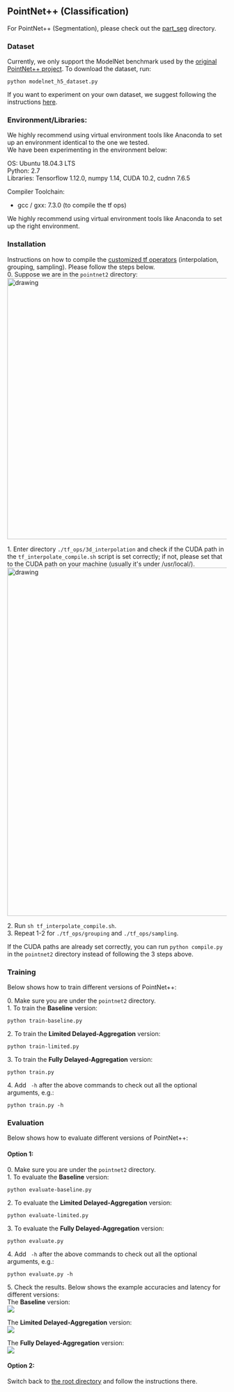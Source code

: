 ## PointNet++ (Classification)

For PointNet++ (Segmentation), please check out the [part_seg](https://github.com/horizon-research/Efficient-Deep-Learning-for-Point-Clouds/tree/master/Networks/pointnet2/part_seg) directory.


### Dataset
Currently, we only support the ModelNet benchmark used by the [original PointNet++ project](https://github.com/charlesq34/pointnet2). To download the dataset, run: 
```
python modelnet_h5_dataset.py
``` 
If you want to experiment on your own dataset, we suggest following the instructions [here](https://github.com/charlesq34/pointnet2#prepare-your-own-data).


### Environment/Libraries:
We highly recommend using virtual environment tools like Anaconda to set up an environment identical to the one we tested. <br>
We have been experimenting in the environment below:

OS: Ubuntu 18.04.3 LTS <br>
Python: 2.7 <br>
Libraries: Tensorflow 1.12.0, numpy 1.14, CUDA 10.2, cudnn 7.6.5

Compiler Toolchain: 
- gcc / gxx: 7.3.0 (to compile the tf ops)

We highly recommend using virtual environment tools like Anaconda to set up the right environment. 


### Installation
Instructions on how to compile the [customized tf operators](https://github.com/charlesq34/pointnet2#compile-customized-tf-operators) (interpolation, grouping, sampling). Please follow the steps below.<br>
0\. Suppose we are in the ```pointnet2``` directory: <br>
<img src="https://user-images.githubusercontent.com/19209239/83693739-a7772d80-a5c4-11ea-8459-f0e6841f29e8.png" alt="drawing" width="600"/>

1\. Enter directory ```./tf_ops/3d_interpolation``` and check if the CUDA path in the ```tf_interpolate_compile.sh``` script is set correctly; if not, please set that to the CUDA path on your machine (usually it's under /usr/local/). <br>
<img src="https://user-images.githubusercontent.com/19209239/83694347-d8a42d80-a5c5-11ea-850c-261019637fa2.png" alt="drawing" width="800"/>

2\. Run ```sh tf_interpolate_compile.sh```.<br>
3\. Repeat 1-2 for ```./tf_ops/grouping``` and ```./tf_ops/sampling```. <br>

If the CUDA paths are already set correctly, you can run 
```python compile.py``` in the ```pointnet2``` directory instead of following the 3 steps above.

### Training

Below shows how to train different versions of PointNet++:

0\. Make sure you are under the ```pointnet2``` directory. <br>
1\. To train the **Baseline** version: <br>
```
python train-baseline.py 
```

2\. To train the **Limited Delayed-Aggregation** version: <br>
```
python train-limited.py
```

3\. To train the **Fully Delayed-Aggregation** version: <br>
```
python train.py 
```

4\. Add ``` -h``` after the above commands to check out all the optional arguments, e.g.: <br>
```
python train.py -h
```

### Evaluation
Below shows how to evaluate different versions of PointNet++:

#### Option 1: 

0\. Make sure you are under the ```pointnet2``` directory. <br>
1\. To evaluate the **Baseline** version: <br>
```
python evaluate-baseline.py 
```

2\. To evaluate the **Limited Delayed-Aggregation** version: <br>
```
python evaluate-limited.py
```

3\. To evaluate the **Fully Delayed-Aggregation** version: <br>
```
python evaluate.py 
```

4\. Add ``` -h``` after the above commands to check out all the optional arguments, e.g.: <br>
```
python evaluate.py -h
```

5\. Check the results. Below shows the example accuracies and latency for different versions: <br>
The **Baseline** version: <br>
<img src="https://user-images.githubusercontent.com/18485088/87615576-06aa8080-c6e1-11ea-9a57-ab195c70ecef.jpg">

The **Limited Delayed-Aggregation** version: <br>
<img src="https://user-images.githubusercontent.com/18485088/87615422-b3383280-c6e0-11ea-82a6-31be5e953cde.jpg">

The **Fully Delayed-Aggregation** version: <br>
<img src="https://user-images.githubusercontent.com/18485088/87615646-2cd02080-c6e1-11ea-881f-238d5d17e52a.jpg">

#### Option 2:
Switch back to [the root directory](https://github.com/horizon-research/Efficient-Deep-Learning-for-Point-Clouds) and follow the instructions there.


